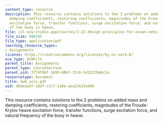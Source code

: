```yaml
---
content_type: resource
description: This resource contains solutions to the 2 problems on added mass and
  damping coefficients, restoring coefficients, magnitudes of the Froude-Krylov heave
  excitation force, transfer functions, surge excitation force, and natural frequency
  of the buoy in heave.
file: /ol-ocw-studio-app/courses/2-22-design-principles-for-ocean-vehicles-13-42-spring-2005/d63eaa9718dfc2cf1a6eaea13e15e489_hw8_soln.pdf
file_size: 500185
file_type: application/pdf
learning_resource_types:
- Assignments
license: https://creativecommons.org/licenses/by-nc-sa/4.0/
ocw_type: OCWFile
parent_title: Assignments
parent_type: CourseSection
parent_uid: 3774f0bf-1893-60bf-37c6-5432279abc2e
resourcetype: Document
title: hw8_soln.pdf
uid: d63eaa97-18df-c2cf-1a6e-aea13e15e489
---
```

This resource contains solutions to the 2 problems on added mass and damping coefficients, restoring coefficients, magnitudes of the Froude-Krylov heave excitation force, transfer functions, surge excitation force, and natural frequency of the buoy in heave.